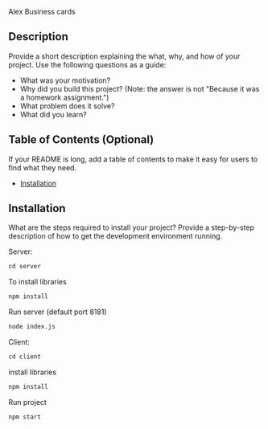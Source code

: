 Alex Business cards

## Description

Provide a short description explaining the what, why, and how of your project. Use the following questions as a guide:

- What was your motivation?
- Why did you build this project? (Note: the answer is not "Because it was a homework assignment.")
- What problem does it solve?
- What did you learn?

## Table of Contents (Optional)

If your README is long, add a table of contents to make it easy for users to find what they need.

- [Installation](#installation)

## Installation

What are the steps required to install your project? Provide a step-by-step description of how to get the development environment running.

Server:

```HTML
cd server
```

To install libraries

```HTML
npm install
```

Run server (default port 8181)
```HTML
node index.js
```

Client: 

```HTML
cd client
```

install libraries

```HTML
npm install
```

Run project
```HTML
npm start
```
